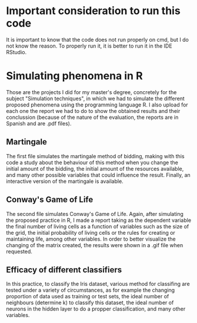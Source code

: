 # Important consideration to run this code
It is important to know that the code does not run properly on cmd, but I do not know the reason. To properly run it, it is better to run it in the IDE RStudio.

# Simulating phenomena in R
Those are the projects I did for my master's degree, concretely for the subject "Simulation techniques", in which we had to simulate the different proposed phenomena using the programming language R. I also upload for each one the report we had to do to show the obtained results and their conclussion (because of the nature of the evaluation, the reports are in Spanish and are .pdf files).

## Martingale
The first file simulates the martingale method of bidding, making with this code a study about the behaviour of this method when you change the initial amount of the bidding, the initial amount of the resources available, and many other possible variables that could influence the result. Finally, an interactive version of the martingale is available.

## Conway's Game of Life
The second file simulates Conway's Game of Life. Again, after simulating the proposed practice in R, I made a report taking as the dependent variable the final number of living cells as a function of variables such as the size of the grid, the initial probability of living cells or the rules for creating or maintaining life, among other variables.
In order to better visualize the changing of the matrix created, the results were shown in a .gif file when requested.

## Efficacy of different classifiers
In this practice, to classify the Iris dataset, various method for classifing are tested under a variety of circumstances, as for example the changing proportion of data used as training or test sets, the ideal number of neighbours (determine k) to classify this dataset, the ideal number of neurons in the hidden layer to do a propper classification, and many other variables.
